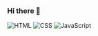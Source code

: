 ### Hi there 👋

![HTML](https://img.shields.io/badge/-HTML-red)
![CSS](https://img.shields.io/static/v1?label=&message=CSS&color=blue)
![JavaScript](https://img.shields.io/static/v1?label=JS&message=JavaScript&color=yellow)
